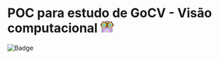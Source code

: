 # POC para estudo de GoCV - Visão computacional <img src=https://github.com/eltonCasacio/gocv/blob/main/statics/images/gocvlogo.jpg width=30/>
![Badge](https://img.shields.io/static/v1?label=go&message=1.20&color=blue&style=for-the-badge&logo=Go)
